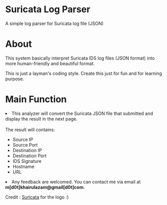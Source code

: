 # Suricata Log Parser
A simple log parser for Suricata log file (JSON)

<h1>About</h1>
<p>This system basically interpret Suricata IDS log files (JSON format) into more human-friendly and beautiful format.</p>
<p>This is just a layman's coding style. Create this just for fun and for learning purpose.</p>

<p><h1>Main Function</h1></p>
<li>This analyzer will convert the Suricata JSON file that submitted and display the result in the next page.</li><br>
The result will contains:
<ul>
  <li>Source IP</li>
  <li>Source Port</li>
  <li>Destination IP</li>
  <li>Destination Port</li>
  <li>IDS Signature</li>
  <li>Hostname</li>
  <li>URL</li>
</ul>

<li>Any feedback are welcomed. You can contact me via email at <b>m[d0t]khairulazam@gmail[d0t]com</b>.</li>

<p>Credit : <a href="https://suricata-ids.org">Suricata</a> for the logo :)</p>
